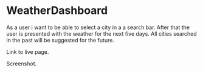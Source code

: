 # WeatherDashboard
As a user i want to be able to select a city in a a search bar. After that the user is presented with the weather for the next five days. All cities searched in the past will be suggested for the future.

Link to live page.



Screenshot. 
